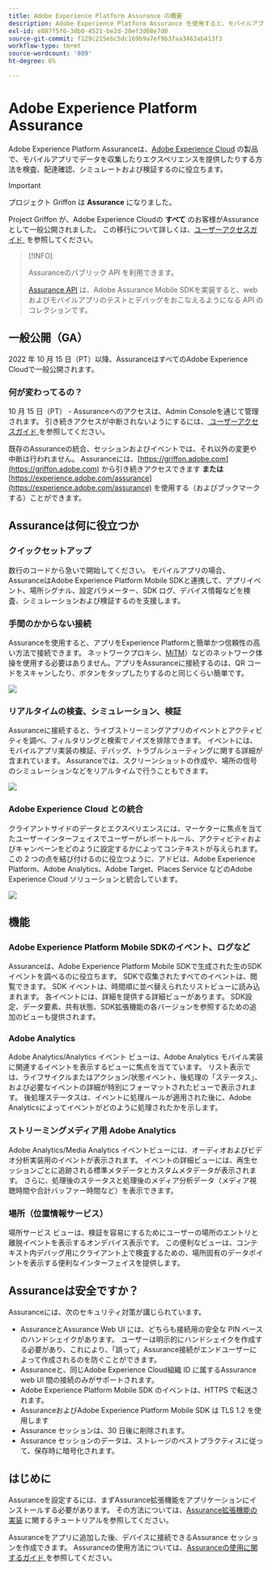 ```yaml
---
title: Adobe Experience Platform Assurance の概要
description: Adobe Experience Platform Assurance を使用すると、モバイルアプリケーションでデータを収集したりエクスペリエンスを提供したりする方法を検査、配達確認、シミュレートおよび検証できます。
exl-id: e887f5f6-3db0-4521-be2d-20ef3d08e7d0
source-git-commit: f129c215ebc5dc169b9a7ef9b3faa3463ab413f3
workflow-type: tm+mt
source-wordcount: '809'
ht-degree: 6%

---
```


# Adobe Experience Platform Assurance

Adobe Experience Platform Assuranceは、[Adobe Experience Cloud](https://www.adobe.com/experience-cloud.html) の製品で、モバイルアプリでデータを収集したりエクスペリエンスを提供したりする方法を検査、配達確認、シミュレートおよび検証するのに役立ちます。

>[!IMPORTANT]
>
> プロジェクト Griffon は **Assurance** になりました。
>
> Project Griffon が、Adobe Experience Cloudの **すべて** のお客様がAssuranceとして一般公開されました。 この移行について詳しくは、[&#x200B; ユーザーアクセスガイド &#x200B;](./user-access.md) を参照してください。

>[!INFO]
>
>Assuranceのパブリック API を利用できます。
>
>[Assurance API](https://developer.adobe.com/adobe-assurance-public-apis/) は、Adobe Assurance Mobile SDKを実装すると、web およびモバイルアプリのテストとデバッグをおこなえるようになる API のコレクションです。

## 一般公開（GA）

2022 年 10 月 15 日（PT）以降、AssuranceはすべてのAdobe Experience Cloudで一般公開されます。

### 何が変わってるの？

10 月 15 日（PT） - Assuranceへのアクセスは、Admin Consoleを通じて管理されます。 引き続きアクセスが中断されないようにするには、[&#x200B; ユーザーアクセスガイド &#x200B;](./user-access.md) を参照してください。

既存のAssuranceの統合、セッションおよびイベントでは、それ以外の変更や中断は行われません。 Assuranceには、[https://griffon.adobe.com](https://griffon.adobe.com) から引き続きアクセスできます **または**&#x200B;[https://experience.adobe.com/assurance](https://experience.adobe.com/assurance) を使用する（およびブックマークする）ことができます。

## Assuranceは何に役立つか

### クイックセットアップ

数行のコードから急いで開始してください。 モバイルアプリの場合、AssuranceはAdobe Experience Platform Mobile SDKと連携して、アプリイベント、場所シグナル、設定パラメーター、SDK ログ、デバイス情報などを検査、シミュレーションおよび検証するのを支援します。

### 手間のかからない接続

Assuranceを使用すると、アプリをExperience Platformと簡単かつ信頼性の高い方法で接続できます。 ネットワークプロキシ、[MiTM](https://en.wikipedia.org/wiki/Man-in-the-middle_attack)）などのネットワーク体操を使用する必要はありません。アプリをAssuranceに接続するのは、QR コードをスキャンしたり、ボタンをタップしたりするのと同じくらい簡単です。

![](./images/index/no-hassle-connection.png)

### リアルタイムの検査、シミュレーション、検証

Assuranceに接続すると、ライブストリーミングアプリのイベントとアクティビティを調べ、フィルタリングと検索でノイズを排除できます。 イベントには、モバイルアプリ実装の検証、デバッグ、トラブルシューティングに関する詳細が含まれています。 Assuranceでは、スクリーンショットの作成や、場所の信号のシミュレーションなどをリアルタイムで行うこともできます。

![](./images/index/real-time-insepction.png)

### Adobe Experience Cloud との統合

クライアントサイドのデータとエクスペリエンスには、マーケターに焦点を当てたユーザーインターフェイスでユーザーがレポートルール、アクティビティおよびキャンペーンをどのように設定するかによってコンテキストが与えられます。 この 2 つの点を結び付けるのに役立つように、アドビは、Adobe Experience Platform、Adobe Analytics、Adobe Target、Places Service などのAdobe Experience Cloud ソリューションと統合しています。

![](./images/index/integration.png)

## 機能

### Adobe Experience Platform Mobile SDKのイベント、ログなど

Assuranceは、Adobe Experience Platform Mobile SDKで生成された生のSDK イベントを調べるのに役立ちます。 SDKで収集されたすべてのイベントは、閲覧できます。 SDK イベントは、時間順に並べ替えられたリストビューに読み込まれます。 各イベントには、詳細を提供する詳細ビューがあります。 SDK設定、データ要素、共有状態、SDK拡張機能の各バージョンを参照するための追加のビューも提供されます。

### Adobe Analytics

Adobe Analytics/Analytics イベント ビューは、Adobe Analytics モバイル実装に関連するイベントを表示するビューに焦点を当てています。 リスト表示では、ライフサイクルまたはアクション/状態イベント、後処理の「ステータス」、および必要なイベントの詳細が特別にフォーマットされたビューで表示されます。 後処理ステータスは、イベントに処理ルールが適用された後に、Adobe Analyticsによってイベントがどのように処理されたかを示します。

### ストリーミングメディア用 Adobe Analytics

Adobe Analytics/Media Analytics イベントビューには、オーディオおよびビデオ分析実装用のイベントが表示されます。 イベントの詳細ビューには、再生セッションごとに追跡される標準メタデータとカスタムメタデータが表示されます。 さらに、処理後のステータスと処理後のメディア分析データ（メディア視聴時間や合計バッファー時間など）を表示できます。

### 場所（位置情報サービス）

場所サービス ビューは、検証を容易にするためにユーザーの場所のエントリと離脱イベントを表示するオンデバイス表示です。 この便利なビューは、コンテキスト内デバッグ用にクライアント上で検査するための、場所固有のデータポイントを表示する便利なインターフェイスを提供します。

## Assuranceは安全ですか？

Assuranceには、次のセキュリティ対策が講じられています。

* AssuranceとAssurance Web UI には、どちらも接続用の安全な PIN ベースのハンドシェイクがあります。 ユーザーは明示的にハンドシェイクを作成する必要があり、これにより、「誤って」Assurance接続がエンドユーザーによって作成されるのを防ぐことができます。
* Assuranceと、同じAdobe Experience Cloud組織 ID に属するAssurance web UI 間の接続のみがサポートされます。
* Adobe Experience Platform Mobile SDK のイベントは、HTTPS で転送されます。
* AssuranceおよびAdobe Experience Platform Mobile SDK は TLS 1.2 を使用します
* Assurance セッションは、30 日後に削除されます。
* Assurance セッションのデータは、ストレージのベストプラクティスに従って、保存時に暗号化されます。

## はじめに

Assuranceを設定するには、まずAssurance拡張機能をアプリケーションにインストールする必要があります。 その方法については、[Assurance拡張機能の実装 &#x200B;](https://developer.adobe.com/client-sdks/documentation/platform-assurance-sdk/#add-the-aep-assurance-extension-to-your-app) に関するチュートリアルを参照してください。

Assuranceをアプリに追加した後、デバイスに接続できるAssurance セッションを作成できます。 Assuranceの使用方法については、[Assuranceの使用に関するガイド &#x200B;](./tutorials/using-assurance.md) を参照してください。
